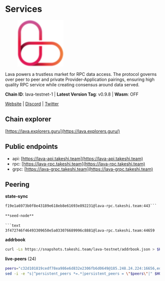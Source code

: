 # Services

<figure><img src="https://github.com/takeshi-val/Logo/raw/main/lava.png" width="150" alt=""><figcaption></figcaption></figure>

Lava powers a trustless market for RPC data access. The protocol  governs over peer to peer and private Provider-Application pairings,  ensuring high quality RPC service while creating consensus around data served.

**Chain ID**: lava-testnet-1 | **Latest Version Tag**: v0.9.8 | **Wasm**: OFF

[Website](https://lavanet.xyz) | [Discord](https://discord.com/invite/Tbk5NxTCdA) | [Twitter](https://twitter.com/lavanetxyz)




## Chain explorer
[https://lava.explorers.guru](https://lava.explorers.guru/)

## Public endpoints

* api: [https://lava-api.takeshi.team](https://lava-api.takeshi.team)
* rpc: [https://lava-rpc.takeshi.team](https://lava-rpc.takeshi.team)
* grpc: [https://lava-grpc.takeshi.team](https://lava-grpc.takeshi.team)

## Peering

**state-sync**

```text
f19e1a6973b0f8e43189e618eb8e61693e892231@lava-rpc.takeshi.team:443```

**seed-node**

```text
3f472746f46493309650e5a033076689996c8881@lava-rpc.takeshi.team:44659
```

**addrbook**
```bash
curl -Ls https://snapshots.takeshi.team/lava-testnet/addrbook.json > $HOME/.lava/config/addrbook.json
```

**live-peers** (24)
```bash
peers="c32d101819cedf78ea986e6d832e2306fb6d0649@185.248.24.224:16656,ed780f77754e8c4657b145144f0f95225d43bb03@65.108.224.156:27656,013f0163d37428ed99eacd8ee84059da5c243981@5.161.132.217:26656,9a151159039fd8abce61ddb21e5342605787792b@5.75.228.39:26656,5b337f7ba27e2fdd27918be18af93f8728034267@65.108.41.168:26656,25da069c4dca143029ddae47bf2b7de69c2a8678@65.108.9.164:21156,92f8e4caaadb2f00c95e03068933f2045a93e910@65.109.65.163:21156,6ba3b6ec03839afffa64c83e18ff80a681f4968d@65.108.194.40:21756,e1383b216c42acc842193c5ac7321ce6c0d73db0@78.47.37.142:26656,370ae92bd28701e0c1d8dc912ccf0d40fe0db3d5@157.90.245.166:26656,3a445bfdbe2d0c8ee82461633aa3af31bc2b4dc0@3.252.219.158:26656,3456c9ba0df46cbb526717d73fa51ff0ed9a53a1@95.216.14.58:60756,2a588e5ddcfd8c9095cc6f34b5b6966e31020cfd@65.21.123.172:11656,c0efea9152aed75fcf3022b8af45243818c59d6a@49.12.13.104:26656,3173b2d34ce415ee9a1bf08646d85688bf49e299@5.189.186.222:36656,e593c7a9ca61f5616119d6beb5bd8ef5dd28d62d@34.246.190.1:26656,2c419186cd96b59fe8b3307c54c27d6805414aba@65.108.8.28:60756,4732ed188fbe7603f81d9f4c825397277bb72217@5.75.235.195:26656,cb722cc36541920d3907cd67743db5444f53e80b@95.70.184.178:24656,8bb931d994a19c6647e6165cae98b14bcc2e22c2@144.76.99.105:38656,5c2a752c9b1952dbed075c56c600c3a79b58c395@185.16.39.172:27066,4ad3f3731073a016fa0c99118b2a5a2d313928f5@207.180.233.148:26656,8b154033143fdedf4835dfc7b030c7d781bfd54e@195.201.219.227:26656,b1a9277efbd2634979b8bf90ebfde19f3af830bd@75.119.146.252:44656,99327e5cf0f31ac3bb1ca8e39cc9f17c823b7ec1@109.236.88.8:26656,f1bb78a30c9381bed392fda141a5c1f6fa4d25e6@144.76.114.49:26656,4e0a2772bb3672e54c2ea655c30abdac62191f14@45.84.138.66:18656,3b18b1dc95e02a36327b13fc45c225b23fb08ed8@78.47.187.72:26656,5c107bb2b72c930a5ab3406a1f7c7345b7229b49@148.251.11.99:11656,d5519e378247dfb61dfe90652d1fe3e2b3005a5b@65.109.68.190:44656"
sed -i -e "s|^persistent_peers *=.*|persistent_peers = \"$peers\"|" $HOME/.lava/config/config.toml
```
